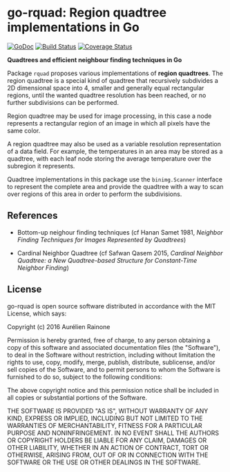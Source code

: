 # go-rquad: Region quadtree implementations in Go
[![GoDoc](http://img.shields.io/badge/go-documentation-blue.svg?style=flat-square)](http://godoc.org/github.com/aurelien-rainone/go-rquad) [![Build Status](https://travis-ci.org/aurelien-rainone/go-rquad.svg?branch=master)](https://travis-ci.org/aurelien-rainone/go-rquad) [![Coverage Status](https://coveralls.io/repos/github/aurelien-rainone/go-rquad/badge.svg?branch=master)](https://coveralls.io/github/aurelien-rainone/go-rquad?branch=master)

**Quadtrees and efficient neighbour finding techniques in Go**

Package `rquad` proposes various implementations of **region quadtrees**.
The region quadtree is a special kind of quadtree that recursively
subdivides a 2D dimensional space into 4, smaller and generally equal
rectangular regions, until the wanted quadtree resolution has been reached,
or no further subdivisions can be performed.

Region quadtree may be used for image processing, in this case a node
represents a rectangular region of an image in which all pixels have the
same color.

A region quadtree may also be used as a variable resolution representation
of a data field. For example, the temperatures in an area may be stored as a
quadtree, with each leaf node storing the average temperature over the
subregion it represents.

Quadtree implementations in this package use the `binimg.Scanner` interface to
represent the complete area and provide the quadtree with a way to scan over
regions of this area in order to perform the subdivisions.


## References

 - Bottom-up neighour finding techniques
(cf Hanan Samet 1981, *Neighbor Finding Techniques for Images Represented by
Quadtrees*)

 - Cardinal Neighbor Quadtree
(cf Safwan Qasem 2015, *Cardinal Neighbor Quadtree: a New Quadtree-based
Structure for Constant-Time Neighbor Finding*)


## License

go-rquad is open source software distributed in accordance with the MIT
License, which says:

Copyright (c) 2016 Aurélien Rainone

Permission is hereby granted, free of charge, to any person obtaining a copy
of this software and associated documentation files (the "Software"), to deal
in the Software without restriction, including without limitation the rights
to use, copy, modify, merge, publish, distribute, sublicense, and/or sell
copies of the Software, and to permit persons to whom the Software is
furnished to do so, subject to the following conditions:

The above copyright notice and this permission notice shall be included in
all copies or substantial portions of the Software.

THE SOFTWARE IS PROVIDED "AS IS", WITHOUT WARRANTY OF ANY KIND, EXPRESS OR
IMPLIED, INCLUDING BUT NOT LIMITED TO THE WARRANTIES OF MERCHANTABILITY,
FITNESS FOR A PARTICULAR PURPOSE AND NONINFRINGEMENT. IN NO EVENT SHALL THE
AUTHORS OR COPYRIGHT HOLDERS BE LIABLE FOR ANY CLAIM, DAMAGES OR OTHER
LIABILITY, WHETHER IN AN ACTION OF CONTRACT, TORT OR OTHERWISE, ARISING FROM,
OUT OF OR IN CONNECTION WITH THE SOFTWARE OR THE USE OR OTHER DEALINGS IN
THE SOFTWARE.
